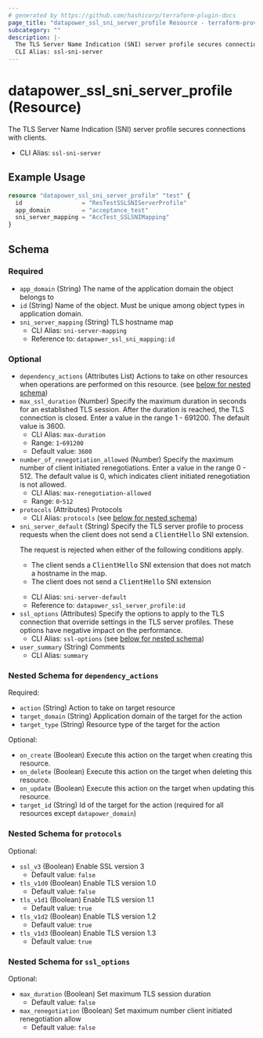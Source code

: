 ```yaml
---
# generated by https://github.com/hashicorp/terraform-plugin-docs
page_title: "datapower_ssl_sni_server_profile Resource - terraform-provider-datapower"
subcategory: ""
description: |-
  The TLS Server Name Indication (SNI) server profile secures connections with clients.
  CLI Alias: ssl-sni-server
---
```


# datapower_ssl_sni_server_profile (Resource)

The TLS Server Name Indication (SNI) server profile secures connections with clients.
  - CLI Alias: `ssl-sni-server`

## Example Usage

```terraform
resource "datapower_ssl_sni_server_profile" "test" {
  id                 = "ResTestSSLSNIServerProfile"
  app_domain         = "acceptance_test"
  sni_server_mapping = "AccTest_SSLSNIMapping"
}
```

<!-- schema generated by tfplugindocs -->
## Schema

### Required

- `app_domain` (String) The name of the application domain the object belongs to
- `id` (String) Name of the object. Must be unique among object types in application domain.
- `sni_server_mapping` (String) TLS hostname map
  - CLI Alias: `sni-server-mapping`
  - Reference to: `datapower_ssl_sni_mapping:id`

### Optional

- `dependency_actions` (Attributes List) Actions to take on other resources when operations are performed on this resource. (see [below for nested schema](#nestedatt--dependency_actions))
- `max_ssl_duration` (Number) Specify the maximum duration in seconds for an established TLS session. After the duration is reached, the TLS connection is closed. Enter a value in the range 1 - 691200. The default value is 3600.
  - CLI Alias: `max-duration`
  - Range: `1`-`691200`
  - Default value: `3600`
- `number_of_renegotiation_allowed` (Number) Specify the maximum number of client initiated renegotiations. Enter a value in the range 0 - 512. The default value is 0, which indicates client initiated renegotiation is not allowed.
  - CLI Alias: `max-renegotiation-allowed`
  - Range: `0`-`512`
- `protocols` (Attributes) Protocols
  - CLI Alias: `protocols` (see [below for nested schema](#nestedatt--protocols))
- `sni_server_default` (String) Specify the TLS server profile to process requests when the client does not send a <tt>ClientHello</tt> SNI extension. <p>The request is rejected when either of the following conditions apply. <ul><li>The client sends a <tt>ClientHello</tt> SNI extension that does not match a hostname in the map.</li><li>The client does not send a <tt>ClientHello</tt> SNI extension</li></ul></p>
  - CLI Alias: `sni-server-default`
  - Reference to: `datapower_ssl_server_profile:id`
- `ssl_options` (Attributes) Specify the options to apply to the TLS connection that override settings in the TLS server profiles. These options have negative impact on the performance.
  - CLI Alias: `ssl-options` (see [below for nested schema](#nestedatt--ssl_options))
- `user_summary` (String) Comments
  - CLI Alias: `summary`

<a id="nestedatt--dependency_actions"></a>
### Nested Schema for `dependency_actions`

Required:

- `action` (String) Action to take on target resource
- `target_domain` (String) Application domain of the target for the action
- `target_type` (String) Resource type of the target for the action

Optional:

- `on_create` (Boolean) Execute this action on the target when creating this resource.
- `on_delete` (Boolean) Execute this action on the target when deleting this resource.
- `on_update` (Boolean) Execute this action on the target when updating this resource.
- `target_id` (String) Id of the target for the action (required for all resources except `datapower_domain`)


<a id="nestedatt--protocols"></a>
### Nested Schema for `protocols`

Optional:

- `ssl_v3` (Boolean) Enable SSL version 3
  - Default value: `false`
- `tls_v1d0` (Boolean) Enable TLS version 1.0
  - Default value: `false`
- `tls_v1d1` (Boolean) Enable TLS version 1.1
  - Default value: `true`
- `tls_v1d2` (Boolean) Enable TLS version 1.2
  - Default value: `true`
- `tls_v1d3` (Boolean) Enable TLS version 1.3
  - Default value: `true`


<a id="nestedatt--ssl_options"></a>
### Nested Schema for `ssl_options`

Optional:

- `max_duration` (Boolean) Set maximum TLS session duration
  - Default value: `false`
- `max_renegotiation` (Boolean) Set maximum number client initiated renegotiation allow
  - Default value: `false`
